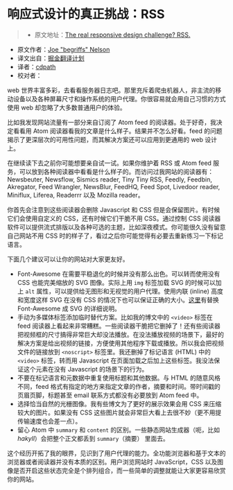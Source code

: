 # 响应式设计的真正挑战：RSS
> * 原文地址：[The real responsive design challenge? RSS.](https://begriffs.com/posts/2016-05-28-rss-responsive-design.html)
* 原文作者：[Joe "begriffs" Nelson](https://github.com/begriffs)
* 译文出自：[掘金翻译计划](https://github.com/xitu/gold-miner)
* 译者：[cdpath](https://github.com/cdpath)
* 校对者：


web 世界丰富多彩，去看看服务器日志吧。那里充斥着爬虫机器人，非主流的移动设备以及各种屏幕尺寸和操作系统的用户代理。你很容易就会用自己习惯的方式使用 web 却忽略了大多数普通用户的体验。

比如我发现网站流量有一部分来自订阅了 Atom feed 的阅读器。处于好奇，我决定看看用 Atom 阅读器看我的文章是什么样子。结果并不怎么好看。feed 的问题揭示了更深层次的可用性问题，而其解决方案还可以应用到更通用的 web 设计上。

在继续读下去之前你可能想要亲自试一试。如果你维护着 RSS 或 Atom feed 服务，可以放到各种阅读器中看看是什么样子的。而访问过我网站的阅读器有：Newsbeuter, Newsflow, Sismics reader, Tiny Tiny RSS, Feedly, Feedbin, Akregator, Feed Wrangler, NewsBlur, FeedHQ, Feed Spot, Livedoor reader, Miniflux, Liferea, Readerrr 以及 Mozilla reader。

你首先会注意到这些阅读器会删除 Javascript 和 CSS 但是会保留图片。有时候它们会使用自定义的 CSS，还有时候它们干脆不用 CSS。通过控制 CSS 阅读器软件可以提供流式排版以及各种可选的主题，比如深夜模式。你可能很久没有留意自己网站不用 CSS 时的样子了，看过之后你可能觉得有必要去重新练习一下标记语言。

下面几个建议可以让你的网站对大家更友好。

*   Font-Awesome 在需要平稳退化的时候并没有那么出色。可以转而使用没有 CSS 也能完美缩放的 SVG 图像。实际上用 `img` 标签加载 SVG 的时候可以加上 `alt` 属性，可以提供给无图形和无视觉的用户代理。使用内联 (inline) 高度和宽度这样 SVG 在没有 CSS 的情况下也可以保证正确的大小。[这里](https://github.com/encharm/Font-Awesome-SVG-PNG)有替换 Font-Awesome 成 SVG 的详细说明。
*   手动为多媒体标签添加临时替代方案。比如我的博文中的 `<video>` 标签在 feed 阅读器上看起来非常糟糕。一些阅读器干脆把它删掉了！还有些阅读器把视频框的尺寸搞得非常巨大却没法播放。在没法播放视频的场景下，最好的解决方案是给出视频的链接，方便使用其他程序下载或播放。所以我会把视频文件的链接放到 `<noscript>` 标签里。我还删掉了标记语言 (HTML) 中的 `<video>` 标签，转而用 Javascript 在页面加载之后加上这些标签。我没法保证这个元素在没有 Javascript 的场景下的行为。
*   不要在标记语言和元数据中重复使用标题和其他数据。与 HTML 的随意风格不同，feed 格式有指定的地方来指定文章的作者，摘要和时间。带时间戳的页眉页脚，标题甚至 email 联系方式都没有必要放到 Atom feed 中。
*   选择恰当自然的光栅图像。我有些博文为了更好的展示效果会用 CSS 来压缩较大的图片。如果没有 CSS 这些图片就会非常巨大看上去很不妙（更不用提传输速度也会差一点）。
*   留心 Atom 中 `summary` 和 `content` 的区别。一些静态网站生成器（呃，比如 _hakyll_）会把整个正文都丢到 `summary`（摘要） 里面去。

这个经历开拓了我的眼界，见识到了用户代理的能力。全功能浏览器和基于文本的浏览器或者阅读器并没有本质的区别。用户浏览网站时 JavaScript，CSS 以及图像是否开启这些状态完全是个排列组合，而一些简单的调整就能让大家更容易欣赏你的网站。
